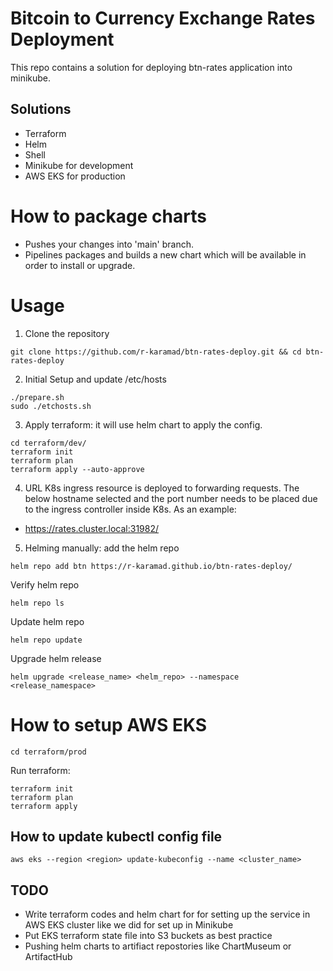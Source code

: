 # Bitcoin to Currency Exchange Rates Deployment
This repo contains a solution for deploying btn-rates application into minikube.

## Solutions
- Terraform
- Helm
- Shell
- Minikube for development
- AWS EKS for production 

# How to package charts
- Pushes your changes into 'main' branch.
- Pipelines packages and builds a new chart which will be available in order to install or upgrade.

# Usage 
1. Clone the repository
```
git clone https://github.com/r-karamad/btn-rates-deploy.git && cd btn-rates-deploy
```
2. Initial Setup and update /etc/hosts
```
./prepare.sh
sudo ./etchosts.sh
```
3. Apply terraform: it will use helm chart to apply the config.
```
cd terraform/dev/
terraform init
terraform plan
terraform apply --auto-approve
```
4. URL
K8s ingress resource is deployed to forwarding requests. The below hostname selected and the port number needs to be placed due to the ingress controller inside K8s. As an example:
- https://rates.cluster.local:31982/
5. Helming manually: add the helm repo
```
helm repo add btn https://r-karamad.github.io/btn-rates-deploy/
```
Verify helm repo
```
helm repo ls
```
Update helm repo
```
helm repo update
```
Upgrade helm release
```
helm upgrade <release_name> <helm_repo> --namespace <release_namespace>
```
# How to setup AWS EKS
```
cd terraform/prod
```
Run terraform: 
```
terraform init
terraform plan
terraform apply
```

## How to update kubectl config file
```
aws eks --region <region> update-kubeconfig --name <cluster_name>
```
## TODO
- Write terraform codes and helm chart for for setting up the service in AWS EKS cluster like we did for set up in Minikube
- Put EKS terraform state file into S3 buckets as best practice
- Pushing helm charts to artifiact repostories like ChartMuseum or ArtifactHub
